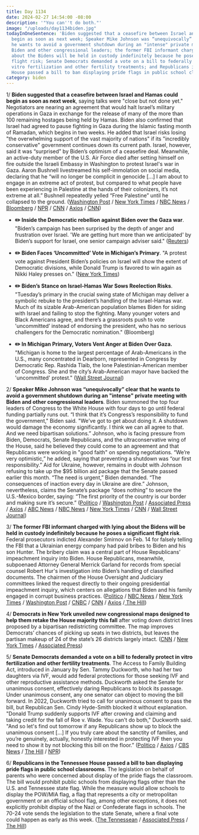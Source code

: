 ```yaml
---
title: Day 1134
date: 2024-02-27 14:54:00 -08:00
description: '"You can''t do both."'
image: "/uploads/day1134biden.jpg"
todayInOneSentence: 'Biden suggested that a ceasefire between Israel and Hamas could
  begin as soon as next week; Speaker Mike Johnson was “unequivocally” clear that
  he wants to avoid a government shutdown during an "intense" private meeting with
  Biden and other congressional leaders; the former FBI informant charged with lying
  about the Bidens will be held in custody indefinitely because he poses a significant
  flight risk; Senate Democrats demanded a vote on a bill to federally protect in
  vitro fertilization and other fertility treatments; and Republicans in the Tennessee
  House passed a bill to ban displaying pride flags in public school classrooms. '
category: biden
---
```


1/ **Biden suggested that a ceasefire between Israel and Hamas could begin as soon as next week**, saying talks were "close but not done yet." Negotiators are nearing an agreement that would halt Israel’s military operations in Gaza in exchange for the release of many of the more than 100 remaining hostages being held by Hamas. Biden also confirmed that Israel had agreed to pause fighting in Gaza during the Islamic fasting month of Ramadan, which begins in two weeks. He added that Israel risks losing "the overwhelming support of the vast majority of nations" if its "incredibly conservative" government continues down its current path. Israel, however, said it was “surprised” by Biden’s optimism of a ceasefire deal. Meanwhile, an active-duty member of the U.S. Air Force died after setting himself on fire outside the Israeli Embassy in Washington to protest Israel's war in Gaza. Aaron Bushnell livestreamed his self-immolation on social media, declaring that he “will no longer be complicit in genocide \[...\] I am about to engage in an extreme act of protest, but compared to what people have been experiencing in Palestine at the hands of their colonizers, it’s not extreme at all.” Bushnell repeatedly yelled “Free Palestine” until he collapsed to the ground. ([Washington Post](https://www.washingtonpost.com/politics/2024/02/26/biden-cease-fire-gaza/) / [New York Times](https://www.nytimes.com/2024/02/26/us/politics/biden-israel-gaza-cease-fire.html) / [NBC News](https://www.nbcnews.com/news/world/live-blog/israel-hamas-war-live-updates-rcna140624) / [Bloomberg](https://www.bloomberg.com/news/articles/2024-02-26/biden-says-he-hopes-gaza-cease-fire-starts-as-soon-as-monday?sref=MIBMEEoj) / [NPR](https://www.npr.org/2024/02/25/1233810136/fire-man-israeli-embassy-washington) / [CNN](https://www.cnn.com/2024/02/25/politics/man-sets-himself-on-fire-israeli-embassy-washington-dc/index.html) / [Axios](https://www.axios.com/2024/02/25/man-set-himself-on-fire-israel-embassy-dc) / [CNN](https://www.cnn.com/2024/02/27/politics/joe-biden-israel-international-support/index.html))

* **✏️ Inside the Democratic rebellion against Biden over the Gaza war**. "Biden’s campaign has been surprised by the depth of anger and frustration over Israel. 'We are getting hurt more than we anticipated' by Biden’s support for Israel, one senior campaign adviser said." ([Reuters](https://www.reuters.com/world/us/inside-democratic-rebellion-against-biden-over-gaza-war-2024-02-27/))

* **✏️ Biden Faces ‘Uncommitted’ Vote in Michigan’s Primary**. "A protest vote against President Biden’s policies on Israel will show the extent of Democratic divisions, while Donald Trump is favored to win again as Nikki Haley presses on." ([New York Times](https://www.nytimes.com/2024/02/27/us/politics/michigan-primary-biden-trump.html))

* **✏️ Biden’s Stance on Israel-Hamas War Sows Reelection Risks**. "Tuesday’s primary in the crucial swing state of Michigan may deliver a symbolic rebuke to the president’s handling of the Israel-Hamas war. Much of its sizable Arab-American population blames Biden for siding with Israel and failing to stop the fighting. Many younger voters and Black Americans agree, and there’s a grassroots push to vote 'uncommitted’ instead of endorsing the president, who has no serious challengers for the Democratic nomination." (Bloomberg)

* **‌✏️ In Michigan Primary, Voters Vent Anger at Biden Over Gaza.** "Michigan is home to the largest percentage of Arab-Americans in the U.S., many concentrated in Dearborn, represented in Congress by Democratic Rep. Rashida Tlaib, the lone Palestinian-American member of Congress. She and the city’s Arab-American mayor have backed the 'uncommitted' protest." ([Wall Street Journal](https://www.wsj.com/politics/elections/in-michigan-primary-uncommitted-is-a-protest-vote-22915829?mod=hp_lead_pos3))

2/ **Speaker Mike Johnson was “unequivocally” clear that he wants to avoid a government shutdown during an "intense" private meeting with Biden and other congressional leaders**. Biden summoned the top four leaders of Congress to the White House with four days to go until federal funding partially runs out. “I think that it’s Congress’s responsibility to fund the government," Biden said. "We’ve got to get about doing it. A shutdown would damage the economy significantly. I think we can all agree to that. And we need bipartisan solutions.” Johnson, who is facing pressure from Biden, Democrats, Senate Republicans, and the ultraconservative wing of the House, said he believed they could come to an agreement and that Republicans were working in "good faith" on spending negotiations. “We’re very optimistic,” he added, saying that preventing a shutdown was “our first responsibility.” Aid for Ukraine, however, remains in doubt with Johnson refusing to take up the $95 billion aid package that the Senate passed earlier this month. “The need is urgent,” Biden demanded. “The consequences of inaction every day in Ukraine are dire.” Johnson, nevertheless, claims the Senate’s package “does nothing” to secure the U.S.-Mexico border, saying: “The first priority of the country is our border and making sure it’s secure.” ([Politico](https://www.politico.com/live-updates/2024/02/27/congress/johnson-at-meeting-00143561) / [Washington Post](https://www.washingtonpost.com/business/2024/02/27/biden-ukraine-government-shutdown/) / [Associated Press](https://apnews.com/article/biden-johnson-israel-ukraine-shutdown-government-dc6d39b2a652130c6e3021394c1a3ee3) / [Axios](https://www.axios.com/2024/02/27/white-house-meeting-mike-johnson-shutdown) / [ABC News](https://abcnews.go.com/Politics/biden-calls-congressional-leaders-talk-ukraine-aid-government/story?id=107553901) / [NBC News](https://www.nbcnews.com/politics/congress/president-biden-meet-congressional-leaders-ahead-government-shutdown-d-rcna140562) / [New York Times](https://www.nytimes.com/2024/02/27/us/politics/biden-congress-shutdown.html) / [CNN](https://www.cnn.com/2024/02/27/politics/biden-hill-leaders-shutdown-ukraine/index.html) / [Wall Street Journal](https://www.wsj.com/politics/policy/shutdown-deadline-tests-house-speaker-mike-johnson-f622dd65?mod=hp_lead_pos1))

3/ **The former FBI informant charged with lying about the Bidens will be held in custody indefinitely because he poses a significant flight risk**. Federal prosecutors indicted Alexander Smirnov on Feb. 14 for falsely telling the FBI that a Ukrainian energy company had paid bribes to Biden and his son Hunter. The bribery claim was a central part of House Republicans’ impeachment inquiry into Biden. House Republicans, meanwhile, subpoenaed Attorney General Merrick Garland for records from special counsel Robert Hur's investigation into Biden’s handling of classified documents. The chairmen of the House Oversight and Judiciary committees linked the request directly to their ongoing presidential impeachment inquiry, which centers on allegations that Biden and his family engaged in corrupt business practices. ([Politico](https://www.politico.com/news/2024/02/26/fbi-informant-smirnov-hearing-california-00143335) / [NBC News](https://www.nbcnews.com/politics/joe-biden/ex-fbi-informant-charged-false-intel-bidens-set-appear-court-rcna140454) / [New York Times](https://www.nytimes.com/2024/02/26/us/politics/alexander-smirnov-held-indefinitely.html) / [Washington Post](https://www.washingtonpost.com/national-security/2024/02/26/fbi-informant-biden-smirnov-not-guilty/) / [CNBC](https://www.cnbc.com/2024/02/27/biden-special-counsel-republicans-subpoena-attorney-general-for-records.html) / [CNN](https://www.cnn.com/2024/02/27/politics/subpoena-justice-department-hur-investigation/index.html) / [Axios](https://www.axios.com/2024/02/27/republicans-subpoena-doj-biden-special-counsel) /[ The Hill](https://thehill.com/homenews/house/4492049-house-gop-subpoena-doj-biden-special-counsel-documents/))

4/ **Democrats in New York unveiled new congressional maps designed to help them retake the House majority this fall** after voting down district lines proposed by a bipartisan redistricting committee. The map improves Democrats’ chances of picking up seats in two districts, but leaves the partisan makeup of 24 of the state’s 26 districts largely intact. ([CNN](https://www.cnn.com/2024/02/27/politics/new-york-congressional-map-democrats/index.html) / [New York Times](https://www.nytimes.com/2024/02/27/nyregion/redistricting-democrats-ny.html) / [Associated Press](https://apnews.com/article/new-york-congress-redistricting-house-elections-4b8768b63e0ab7a05d184a52f8979968))

5/ **Senate Democrats demanded a vote on a bill to federally protect in vitro fertilization and other fertility treatments**. The Access to Family Building Act, introduced in January by Sen. Tammy Duckworth, who had her two daughters via IVF, would add federal protections for those seeking IVF and other reproductive assistance methods. Duckworth asked the Senate for unanimous consent, effectively daring Republicans to block its passage. Under unanimous consent, any one senator can object to moving the bill forward. In 2022, Duckworth tried to call for unanimous consent to pass the bill, but Republican Sen. Cindy Hyde-Smith blocked it without explanation. "Donald Trump suddenly supports IVF after crowing and claiming and taking credit for the fall of Roe v. Wade. You can't do both," Duckworth said. "And so let's find out tomorrow if any Republicans show up to block the unanimous consent \[...\] If you truly care about the sanctity of families, and you’re genuinely, actually, honestly interested in protecting IVF then you need to show it by not blocking this bill on the floor.” ([Politico](https://www.politico.com/news/2024/02/27/senate-democrats-ivf-tammy-duckworth-00143535) / [Axios](https://www.axios.com/local/chicago/2024/02/27/tammy-duckworth-ivf-legislation) / [CBS News](https://www.cbsnews.com/news/ivf-tammy-duckworth-senate-bill-vote/) / [The Hill](https://thehill.com/video-clips/4491055-democratic-senators-hold-presser-on-bill-protecting-ivf-following-alabama-ruling-watch-live/) / [NPR](https://www.npr.org/2024/02/27/1234158504/ivf-legislation-tammy-duckworth-alabama-supreme-court))

6/ **Republicans in the Tennessee House passed a bill to ban displaying pride flags in public school classrooms**. The legislation on behalf of parents who were concerned about display of the pride flags the classroom. The bill would prohibit public schools from displaying flags other than the U.S. and Tennessee state flag. While the measure would allow schools to display the POW/MIA flag, a flag that represents a city or metropolitan government or an official school flag, among other exceptions, it does not explicitly prohibit display of the Nazi or Confederate flags in schools. The 70-24 vote sends the legislation to the state Senate, where a final vote could happen as early as this week. ([The Tennessean](https://www.tennessean.com/story/news/politics/2024/02/26/tennessee-house-passes-bill-to-ban-pride-flags-in-public-schools/72744479007/) / [Associated Press](https://apnews.com/article/tennessee-pride-flag-classroom-ban-9ebd3a79776d5644081d5f17ab84be52) / [The Hill](https://thehill.com/homenews/lgbtq/4491918-tennessee-house-pride-flags-schools/))
